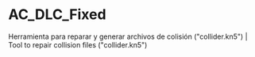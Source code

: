 # AC_DLC_Fixed
Herramienta para reparar y generar archivos de colisión ("collider.kn5")  | Tool to repair collision files ("collider.kn5")
